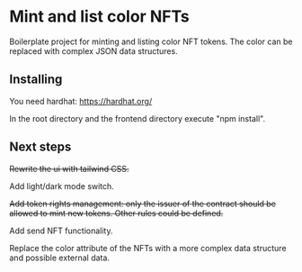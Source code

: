 # Mint and list color NFTs

Boilerplate project for minting and listing color NFT tokens. The color can be replaced with complex JSON data structures.

## Installing

You need hardhat: https://hardhat.org/

In the root directory and the frontend directory execute "npm install".

## Next steps

~~Rewrite the ui with tailwind CSS.~~

Add light/dark mode switch.

~~Add token rights management: only the issuer of the contract should be allowed to mint new tokens. Other rules could be defined.~~

Add send NFT functionality.

Replace the color attribute of the NFTs with a more complex data structure and possible external data.
